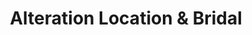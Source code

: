 ---
title: "Alteration Location & Bridal"
url: /orange-park/alteration-location-and-bridal/
shop: tailor
---